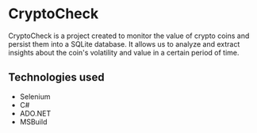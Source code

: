 # CryptoCheck

CryptoCheck is a project created to monitor the value of crypto coins and persist them into a SQLite database. It allows us to analyze and extract insights about the coin's volatility and value in a certain period of time. 

## Technologies used
- Selenium
- C#
- ADO.NET
- MSBuild